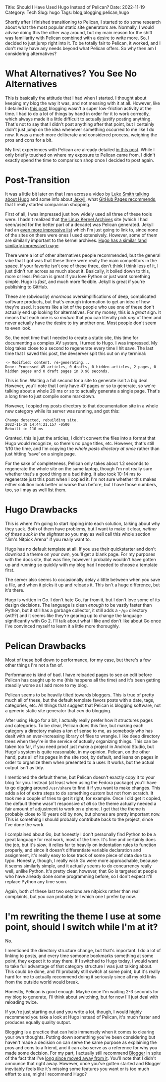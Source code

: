 Title: Should I Have Used Hugo Instead of Pelican?
Date: 2022-11-19
Category: Tech
Slug: hugo
Tags: blog,blogging,pelican,hugo

Shortly after I finished transitioning to Pelican, I started to do some research about what the most popular static site generators are. Normally, I would advise doing this the other way around, but my main reason for the shift was familiarity with Pelican combined with a desire to write more. So, I decided to just jump right into it. To be totally fair to Pelican, it worked, and I don't really have any needs beyond what Pelican offers. So why then am I considering alternatives?

# What Alternatives? You See No Alternatives

This is basically the attitude that I had when I started. I thought about keeping my blog the way it was, and not messing with it at all. However, like I detailed in [this post]({filename}blogtech.md) blogging wasn't a super low-friction activity at the time. I had to do a lot of things by hand in order for it to work correctly, which always made it a little difficult to actually justify posting anything. That's not to say that I didn't post anything after that point, but I certainly didn't just jump on the idea whenever something occurred to me like I do now. It was a much more deliberate and considered process, weighing the pros and cons for a bit.

My first experiences with Pelican are already detailed [in this post]({filename}pelican.md). While I only briefly touched on where my exposure to Pelican came from, I didn't exactly spend the time to comparison shop once I decided to post again.

# Post-Transition

It was a little bit later on that I ran across a video by [Luke Smith talking about Hugo](https://odysee.com/@Luke:7/hugo-actually-explained-%28websites%2C:6) and some info about [Jekyll](https://jekyllrb.com/), what [GitHub Pages recommends](https://docs.github.com/en/pages/setting-up-a-github-pages-site-with-jekyll), that I really started comparison shopping.

First of all, I was impressed just how widely used all three of these tools were. I hadn't realized that [the Linux Kernel Archives](https://www.kernel.org/) site (which I had seen/used for the better part of a decade) was Pelican generated. Jekyll had an [even more impressive list](https://jekyllrb.com/showcase/) which I'm just going to link to, since none of the sites on there were ones I used extensively. However, some of them are similarly important to the kernel archives. [Hugo has a similar (and similarly impressive) page](https://gohugo.io/showcase/).

There were a lot of other alternatives people recommended, but the general vibe that I got was that these three were really the main competitors in the space. If your favorite isn't one of these three, don't think I think less of it, I just didn't run across as much about it. Basically, it boiled down to this, more or less: Pelican is great if you love Python or just want something simple. Hugo is _fast_, and much more flexible. Jekyll is great if you're publishing to GitHub.

These are (obviously) _enormous_ oversimplifications of deep, complicated software products, but that's enough information to get an idea of how they're used. It seems like a lot of the people who use one of these don't actually end up looking for alternatives. For my money, this is a _great_ sign. It means that each one is _so mature_ that you can literally pick _any_ of them and never actually have the desire to try another one. Most people don't seem to even look.

So, the next time that I needed to create a static site, this time for documenting a complex AV system, I turned to Hugo. I was impressed. My blog takes close to a second to regenerate every time I hit save. The last time that I saved this post, the devserver spit this out on my terminal:

    -> Modified: content. re-generating...
    Done: Processed 45 articles, 0 drafts, 0 hidden articles, 2 pages, 0 hidden pages and 0 draft pages in 0.96 seconds.
    
This is fine. Waiting a full second for a site to generate isn't a big deal. However, you'll note that I only have 47 pages or so to generate, so we're talking about a whole 20 ms or so to actually generate a single page. That's a long time to just compile some markdown.

However, I copied my posts directory to that documentation site in a whole new category while its server was running, and got this:

    Change detected, rebuilding site.
    2022-11-19 14:44:21.157 -0500
    Rebuilt in 110 ms
    
Granted, this is just the articles, I didn't convert the files into a format that Hugo would recognize, so there's no page titles, etc. However, that's still 1/10 the time, and I'm copying the _whole posts directory at once_ rather than just hitting 'save' on a single page.

For the sake of completeness, Pelican only takes about 1.2 seconds to regenerate the whole site on the same laptop, though I'm not really sure whether that's a good thing or a bad thing. It also took 10-14 ms to regenerate just this post when I copied it. I'm not sure whether this makes either solution look better or worse than before, but I have those numbers, too, so I may as well list them.

# Hugo Drawbacks

This is where I'm going to start ripping into each solution, talking about why they suck. Both of them have problems, but I want to make it clear, _neither of these suck in the slightest_ so you may as well call this whole section "Jim's Nitpick Arena" if you really want to.

Hugo has no default template at all. If you use their quickstarter and don't download a theme on your own, you'll get a blank page. For my purposes with the docs site, that was fine, however I probably wouldn't have gotten up and running so quickly with my blog had I needed to choose a template first.

The server also seems to occasionally delay a little between when you save a file, and when it picks it up and reloads it. This isn't a huge difference, but it's there.

Hugo is written in Go. I don't hate Go, far from it, but I don't love some of its design decisions. The language is clean _enough_ to be vastly faster than Python, but it still has a garbage collector, it still adds a `~/go` directory (wtf!?) and it seems like they're gearing up to change the language significantly with Go 2. I'll talk about what I like and don't like about Go once I've convinced myself to learn it a little more thoroughly.

# Pelican Drawbacks

Most of these boil down to performance, for my case, but there's a few other things I'm not a fan of.

Performance is kind of bad. I have reloaded pages to see an edit before Pelican has caught up to me (this happens all the time) and it's been getting steadily worse as I add more to my blog.

Pelican seems to be heavily tilted towards bloggers. This is true of pretty much all of these, but the default template favors posts with a date, tags, categories, etc. All things that suggest that Pelican is blogging software, not a generic static site generator that _can_ do blogging.

After using Hugo for a bit, I actually really prefer how it structures pages and categories. To be clear, Pelican does this fine, but making each category a directory makes a ton of sense to me, as somebody who has dealt with an ever-increasing library of files to wrangle. I like deep directory trees when they're in the service of actually organizing things. This can be taken too far, if you need proof just make a project in Android Studio, but Hugo's system is quite reasonable, in my opinion. Pelican, on the other hand, puts all of its pages in the site root, by default, and leans on pages in order to organize them when presented to a user. It works, but the actual output isn't as tidy.

I mentioned the default theme, but Pelican doesn't exactly copy it to your blog for you. Instead (at least when using the Fedora package) you'll have to go digging around `/usr/share` to find it if you want to make changes. This adds a lot of extra steps to do something custom but not from scratch. It took me a couple of tries to get it right, for example. Once I did get it copied, the default theme wasn't responsive _at all_ so the theme actually needed a fair amount of adjustment to work on a phone. I get that the theme is probably close to 10 years old by now, but phones are pretty important now. This is something I should probably contribute back to the project, since I've done the work.

I complained about Go, but honestly I don't personally find Python to be a great language for real work, most of the time. It's fine and certainly does the job, but it's _slow_, it relies far to heavily on indentation rules to function properly, and since it doesn't differentiate variable declaration and assignment, it's really easy to lose track of some piece of data due to a typo. Honestly, though, I really wish Go were more approachable, because it seems similarly simple, and it actually seems to do concurrency really well, unlike Python. It's pretty clear, however, that Go is targeted at people who have already done some programming before, so I don't expect it'll replace Python any time soon.

Again, both of these last two sections are nitpicks rather than real complaints, but you can probably tell which one I prefer by now.

# I'm rewriting the theme I use at some point, should I switch while I'm at it?

No.

I mentioned the directory structure change, but that's important. I do a lot of linking to posts, and every time someone bookmarks something at some point, they expect it to stay there. If I switched to Hugo today, I would want to take full advantage of that category structure I was just talking about. This could be done, and I'll probably still switch at some point, but it's really hard for me to actually recommend doing it seriously since all my old links from the outside world would break.

Honestly, Pelican is good enough. Maybe once I'm waiting 2-3 seconds for my blog to generate, I'll think about switching, but for now I'll just deal with reloading twice.

If you're just starting out and you write a lot, though, I would highly recommend you take a look at Hugo instead of Pelican, it's much faster and produces equally quality output.

Blogging is a practice that can help immensely when it comes to clearing your own thoughts. Putting down something you've been considering but haven't made a decision on can serve the same purpose as explaining the pros and cons to a friend, and it can also serve as a reference for why you made some decision. For my part, I actually still recommend [Blogger](blogger.com) in spite of the fact that I've [long since moved away from it](https://binbashworks.blogspot.com/2019/08/this-blog-has-moved.html). You'll note that I didn't announce that right away. However, once you've gotten started and Blogger inevitably feels like it's missing some features you want or is too much effort to use, might I recommend Hugo?
